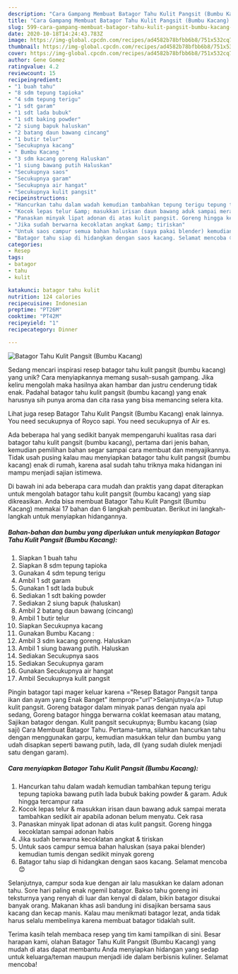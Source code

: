 ```yaml
---
description: "Cara Gampang Membuat Batagor Tahu Kulit Pangsit (Bumbu Kacang) Anti Gagal"
title: "Cara Gampang Membuat Batagor Tahu Kulit Pangsit (Bumbu Kacang) Anti Gagal"
slug: 599-cara-gampang-membuat-batagor-tahu-kulit-pangsit-bumbu-kacang-anti-gagal
date: 2020-10-18T14:24:43.783Z
image: https://img-global.cpcdn.com/recipes/ad4582b78bfbb6b8/751x532cq70/batagor-tahu-kulit-pangsit-bumbu-kacang-foto-resep-utama.jpg
thumbnail: https://img-global.cpcdn.com/recipes/ad4582b78bfbb6b8/751x532cq70/batagor-tahu-kulit-pangsit-bumbu-kacang-foto-resep-utama.jpg
cover: https://img-global.cpcdn.com/recipes/ad4582b78bfbb6b8/751x532cq70/batagor-tahu-kulit-pangsit-bumbu-kacang-foto-resep-utama.jpg
author: Gene Gomez
ratingvalue: 4.2
reviewcount: 15
recipeingredient:
- "1 buah tahu"
- "8 sdm tepung tapioka"
- "4 sdm tepung terigu"
- "1 sdt garam"
- "1 sdt lada bubuk"
- "1 sdt baking powder"
- "2 siung bapuk haluskan"
- "2 batang daun bawang cincang"
- "1 butir telur"
- "Secukupnya kacang"
- " Bumbu Kacang "
- "3 sdm kacang goreng Haluskan"
- "1 siung bawang putih Haluskan"
- "Secukupnya saos"
- "Secukupnya garam"
- "Secukupnya air hangat"
- "Secukupnya kulit pangsit"
recipeinstructions:
- "Hancurkan tahu dalam wadah kemudian tambahkan tepung terigu tepung tapioka bawang putih lada bubuk baking powder &amp; garam. Aduk hingga tercampur rata"
- "Kocok lepas telur &amp; masukkan irisan daun bawang aduk sampai merata tambahkan sedikit air apabila adonan belum menyatu. Cek rasa"
- "Panaskan minyak lipat adonan di atas kulit pangsit. Goreng hingga kecoklatan sampai adonan habis"
- "Jika sudah berwarna kecoklatan angkat &amp; tiriskan"
- "Untuk saos campur semua bahan haluskan (saya pakai blender) kemudian tumis dengan sedikit minyak goreng"
- "Batagor tahu siap di hidangkan dengan saos kacang. Selamat mencoba 😊"
categories:
- Resep
tags:
- batagor
- tahu
- kulit

katakunci: batagor tahu kulit 
nutrition: 124 calories
recipecuisine: Indonesian
preptime: "PT26M"
cooktime: "PT42M"
recipeyield: "1"
recipecategory: Dinner

---
```



![Batagor Tahu Kulit Pangsit (Bumbu Kacang)](https://img-global.cpcdn.com/recipes/ad4582b78bfbb6b8/751x532cq70/batagor-tahu-kulit-pangsit-bumbu-kacang-foto-resep-utama.jpg)

Sedang mencari inspirasi resep batagor tahu kulit pangsit (bumbu kacang) yang unik? Cara menyiapkannya memang susah-susah gampang. Jika keliru mengolah maka hasilnya akan hambar dan justru cenderung tidak enak. Padahal batagor tahu kulit pangsit (bumbu kacang) yang enak harusnya sih punya aroma dan cita rasa yang bisa memancing selera kita.

Lihat juga resep Batagor Tahu Kulit Pangsit (Bumbu Kacang) enak lainnya. You need secukupnya of Royco sapi. You need secukupnya of Air es.

Ada beberapa hal yang sedikit banyak mempengaruhi kualitas rasa dari batagor tahu kulit pangsit (bumbu kacang), pertama dari jenis bahan, kemudian pemilihan bahan segar sampai cara membuat dan menyajikannya. Tidak usah pusing kalau mau menyiapkan batagor tahu kulit pangsit (bumbu kacang) enak di rumah, karena asal sudah tahu triknya maka hidangan ini mampu menjadi sajian istimewa.


Di bawah ini ada beberapa cara mudah dan praktis yang dapat diterapkan untuk mengolah batagor tahu kulit pangsit (bumbu kacang) yang siap dikreasikan. Anda bisa membuat Batagor Tahu Kulit Pangsit (Bumbu Kacang) memakai 17 bahan dan 6 langkah pembuatan. Berikut ini langkah-langkah untuk menyiapkan hidangannya.

<!--inarticleads1-->

##### Bahan-bahan dan bumbu yang diperlukan untuk menyiapkan Batagor Tahu Kulit Pangsit (Bumbu Kacang):

1. Siapkan 1 buah tahu
1. Siapkan 8 sdm tepung tapioka
1. Gunakan 4 sdm tepung terigu
1. Ambil 1 sdt garam
1. Gunakan 1 sdt lada bubuk
1. Sediakan 1 sdt baking powder
1. Sediakan 2 siung bapuk (haluskan)
1. Ambil 2 batang daun bawang (cincang)
1. Ambil 1 butir telur
1. Siapkan Secukupnya kacang
1. Gunakan  Bumbu Kacang :
1. Ambil 3 sdm kacang goreng. Haluskan
1. Ambil 1 siung bawang putih. Haluskan
1. Sediakan Secukupnya saos
1. Sediakan Secukupnya garam
1. Gunakan Secukupnya air hangat
1. Ambil Secukupnya kulit pangsit


Pingin batagor tapi mager keluar karena =&#34;Resep Batagor Pangsit tanpa ikan dan ayam yang Enak Banget&#34; itemprop=&#34;url&#34;&gt;Selanjutnya&lt;/a&gt; Tutup kulit pangsit. Goreng batagor dalam minyak panas dengan nyala api sedang, Goreng batagor hingga berwarna coklat keemasan atau matang, Sajikan batagor dengan. Kulit pangsit secukupnya; Bumbu kacang (siap saji) Cara Membuat Batagor Tahu. Pertama-tama, silahkan hancurkan tahu dengan menggunakan garpu, kemudian masukkan telur dan bumbu yang udah disapkan seperti bawang putih, lada, dll (yang sudah diulek menjadi satu dengan garam). 

<!--inarticleads2-->

##### Cara menyiapkan Batagor Tahu Kulit Pangsit (Bumbu Kacang):

1. Hancurkan tahu dalam wadah kemudian tambahkan tepung terigu tepung tapioka bawang putih lada bubuk baking powder &amp; garam. Aduk hingga tercampur rata
1. Kocok lepas telur &amp; masukkan irisan daun bawang aduk sampai merata tambahkan sedikit air apabila adonan belum menyatu. Cek rasa
1. Panaskan minyak lipat adonan di atas kulit pangsit. Goreng hingga kecoklatan sampai adonan habis
1. Jika sudah berwarna kecoklatan angkat &amp; tiriskan
1. Untuk saos campur semua bahan haluskan (saya pakai blender) kemudian tumis dengan sedikit minyak goreng
1. Batagor tahu siap di hidangkan dengan saos kacang. Selamat mencoba 😊


Selanjutnya, campur soda kue dengan air lalu masukkan ke dalam adonan tahu. Sore hari paling enak ngemil batagor. Bakso tahu goreng ini teksturnya yang renyah di luar dan kenyal di dalam, bikin batagor disukai banyak orang. Makanan khas asli bandung ini disajikan bersama saus kacang dan kecap manis. Kalau mau menikmati batagor lezat, anda tidak harus selalu membelinya karena membuat batagor tidaklah sulit. 

Terima kasih telah membaca resep yang tim kami tampilkan di sini. Besar harapan kami, olahan Batagor Tahu Kulit Pangsit (Bumbu Kacang) yang mudah di atas dapat membantu Anda menyiapkan hidangan yang sedap untuk keluarga/teman maupun menjadi ide dalam berbisnis kuliner. Selamat mencoba!
